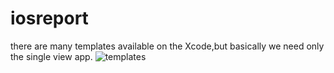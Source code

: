 # iosreport
there are many templates available on the Xcode,but basically we need only the single view app.
![templates](https://user-images.githubusercontent.com/75902849/106766736-24512000-6608-11eb-9b62-5a78a1556c8c.jpg)
